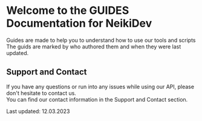 # Welcome to the GUIDES Documentation for NeikiDev

Guides are made to help you to understand how to use our tools and scripts <br>
The guids are marked by who authored them and when they were last updated.

## Support and Contact
If you have any questions or run into any issues while using our API, 
please don't hesitate to contact us. <br>
You can find our contact information in the Support and Contact section.

<p class="warn"> Last updated: 12.03.2023 </p>